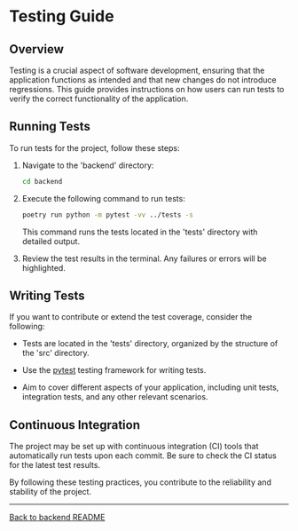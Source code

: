 # Testing Guide

## Overview

Testing is a crucial aspect of software development, ensuring that the application functions as intended and that new changes do not introduce regressions. This guide provides instructions on how users can run tests to verify the correct functionality of the application.

## Running Tests

To run tests for the project, follow these steps:

1. Navigate to the 'backend' directory:

   ```bash
   cd backend
   ```

2. Execute the following command to run tests:

   ```bash
   poetry run python -m pytest -vv ../tests -s
   ```

   This command runs the tests located in the 'tests' directory with detailed output.

3. Review the test results in the terminal. Any failures or errors will be highlighted.

## Writing Tests

If you want to contribute or extend the test coverage, consider the following:

- Tests are located in the 'tests' directory, organized by the structure of the 'src' directory.

- Use the [pytest](https://docs.pytest.org/en/stable/) testing framework for writing tests.

- Aim to cover different aspects of your application, including unit tests, integration tests, and any other relevant scenarios.

## Continuous Integration

The project may be set up with continuous integration (CI) tools that automatically run tests upon each commit. Be sure to check the CI status for the latest test results.

By following these testing practices, you contribute to the reliability and stability of the project.

---

[Back to backend README](../backend/README.md)
